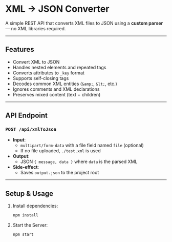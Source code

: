 # XML → JSON Converter

A simple REST API that converts XML files to JSON using a **custom parser** — no XML libraries required.

---

## Features
- Convert XML to JSON
- Handles nested elements and repeated tags
- Converts attributes to `_key` format
- Supports self-closing tags
- Decodes common XML entities (`&amp;`, `&lt;`, etc.)
- Ignores comments and XML declarations
- Preserves mixed content (text + children)

---

## API Endpoint

### `POST /api/xmlToJson`
- **Input**:
  - `multipart/form-data` with a file field named `file` (optional)
  - If no file uploaded, `./test.xml` is used
- **Output**:
  - JSON `{ message, data }` where `data` is the parsed XML
- **Side-effect**:
  - Saves `output.json` to the project root

---

## Setup & Usage

1. Install dependencies:
   ```bash
   npm install
2. Start the Server:
   ```bash
   npm start
   